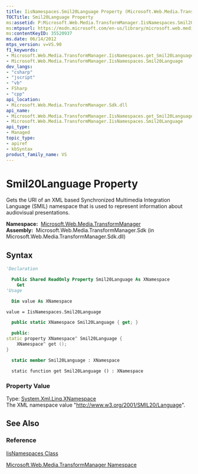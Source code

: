 ```yaml
---
title: IisNamespaces.Smil20Language Property (Microsoft.Web.Media.TransformManager)
TOCTitle: Smil20Language Property
ms:assetid: P:Microsoft.Web.Media.TransformManager.IisNamespaces.Smil20Language
ms:mtpsurl: https://msdn.microsoft.com/en-us/library/microsoft.web.media.transformmanager.iisnamespaces.smil20language(v=VS.90)
ms:contentKeyID: 35520937
ms.date: 06/14/2012
mtps_version: v=VS.90
f1_keywords:
- Microsoft.Web.Media.TransformManager.IisNamespaces.get_Smil20Language
- Microsoft.Web.Media.TransformManager.IisNamespaces.Smil20Language
dev_langs:
- "csharp"
- "jscript"
- "vb"
- FSharp
- "cpp"
api_location:
- Microsoft.Web.Media.TransformManager.Sdk.dll
api_name:
- Microsoft.Web.Media.TransformManager.IisNamespaces.get_Smil20Language
- Microsoft.Web.Media.TransformManager.IisNamespaces.Smil20Language
api_type:
- Managed
topic_type:
- apiref
- kbSyntax
product_family_name: VS
---
```


# Smil20Language Property

Gets the URI of an XML based Synchronized Multimedia Integration Language (SMIL) namespace that is used to represent information about audiovisual presentations.

**Namespace:**  [Microsoft.Web.Media.TransformManager](microsoft-web-media-transformmanager-namespace.md)  
**Assembly:**  Microsoft.Web.Media.TransformManager.Sdk (in Microsoft.Web.Media.TransformManager.Sdk.dll)

## Syntax

```vb
'Declaration

  Public Shared ReadOnly Property Smil20Language As XNamespace
    Get
'Usage

  Dim value As XNamespace

value = IisNamespaces.Smil20Language
```

```csharp
  public static XNamespace Smil20Language { get; }
```

```cpp
  public:
static property XNamespace^ Smil20Language {
    XNamespace^ get ();
}
```

``` fsharp
  static member Smil20Language : XNamespace
```

```jscript
  static function get Smil20Language () : XNamespace
```

### Property Value

Type: [System.Xml.Linq.XNamespace](https://msdn.microsoft.com/library/bb291898)  
The XML namespace value "http://www.w3.org/2001/SMIL20/Language".  

## See Also

### Reference

[IisNamespaces Class](iisnamespaces-class-microsoft-web-media-transformmanager.md)

[Microsoft.Web.Media.TransformManager Namespace](microsoft-web-media-transformmanager-namespace.md)

